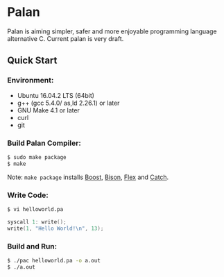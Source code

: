 # Palan
Palan is aiming simpler, safer and more enjoyable programming language alternative C.
Current palan is very draft.

## Quick Start
### Environment:
* Ubuntu 16.04.2 LTS (64bit)
* g++ (gcc 5.4.0/ as,ld 2.26.1) or later
* GNU Make 4.1 or later
* curl
* git

### Build Palan Compiler:
```sh
$ sudo make package
$ make
```
Note: `make package` installs [Boost], [Bison], [Flex] and [Catch].

[Boost]: http://boost.org
[Bison]: https://www.gnu.org/software/bison/
[Flex]: https://github.com/westes/flex
[Catch]: https://github.com/philsquared/Catch 

### Write Code:
```sh
$ vi helloworld.pa
```
```c
syscall 1: write();
write(1, "Hello World!\n", 13);
```

### Build and Run:
```sh
$ ./pac helloworld.pa -o a.out
$ ./a.out
```
